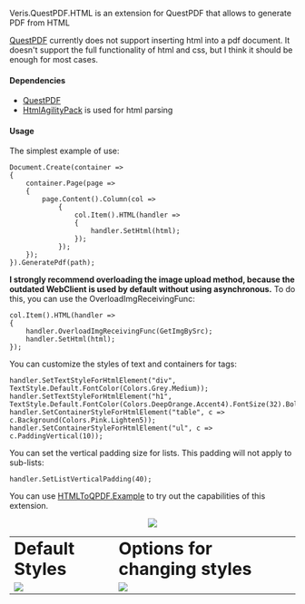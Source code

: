 Veris.QuestPDF.HTML is an extension for QuestPDF that allows to generate PDF from HTML

[QuestPDF](https://github.com/QuestPDF/QuestPDF)  currently does not support inserting html into a pdf document. It doesn't support the full functionality of html and css, but I think it should be enough for most cases.



#### Dependencies
- [QuestPDF](https://github.com/QuestPDF/QuestPDF)
- [HtmlAgilityPack](https://html-agility-pack.net/) is used for html parsing

#### Usage

The simplest example of use:
```
Document.Create(container =>
{
    container.Page(page =>
    {
        page.Content().Column(col =>
            {
                col.Item().HTML(handler =>
                {
                    handler.SetHtml(html);
                });
            });
    });
}).GeneratePdf(path);
```
**I strongly recommend overloading the image upload method, because the outdated WebClient is used by default without using asynchronous.**
To do this, you can use the OverloadImgReceivingFunc:
```
col.Item().HTML(handler =>
{
    handler.OverloadImgReceivingFunc(GetImgBySrc);
    handler.SetHtml(html);
});
```

You can customize the styles of text and containers for tags:
```
handler.SetTextStyleForHtmlElement("div", TextStyle.Default.FontColor(Colors.Grey.Medium));
handler.SetTextStyleForHtmlElement("h1", TextStyle.Default.FontColor(Colors.DeepOrange.Accent4).FontSize(32).Bold());
handler.SetContainerStyleForHtmlElement("table", c => c.Background(Colors.Pink.Lighten5));
handler.SetContainerStyleForHtmlElement("ul", c => c.PaddingVertical(10));
```

You can set the vertical padding size for lists. This padding will not apply to sub-lists:
```
handler.SetListVerticalPadding(40);
```

You can use [HTMLToQPDF.Example](https://github.com/verisglobal/HTMLToQPDF/) to try out the capabilities of this extension.

<p align="center">
  <img src="https://user-images.githubusercontent.com/26045342/195960914-1aef2f7e-f5bb-4c4b-bbe9-cd4770a0527f.png" />
</p>


<table border="0">
 <tr>
    <td><b style="font-size:30px">Default Styles</b></td>
    <td><b style="font-size:30px">Options for changing styles</b></td>
 </tr>
 <tr>
    <td><img src="https://user-images.githubusercontent.com/26045342/195960950-8bf101e9-c64e-482c-9993-39f9646d0e2f.png" /></td>
    <td><img src="https://user-images.githubusercontent.com/26045342/195960936-6f014456-a074-4672-aa39-03cdcdcc3afc.png" /></td>
 </tr>
</table>
